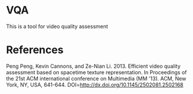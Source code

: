 # VQA
This is a tool for video quality assessment

# References

Peng Peng, Kevin Cannons, and Ze-Nian Li. 2013. Efficient video quality assessment based on spacetime texture representation. In Proceedings of the 21st ACM international conference on Multimedia (MM '13). ACM, New York, NY, USA, 641-644. DOI=http://dx.doi.org/10.1145/2502081.2502168
